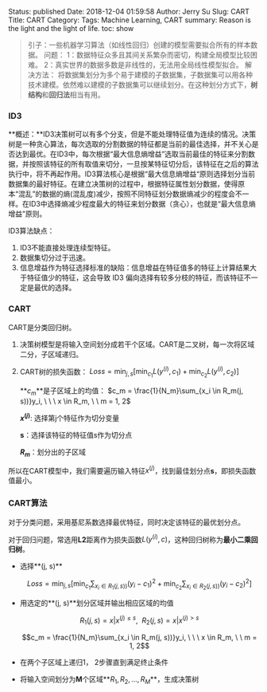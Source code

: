 Status: published
Date: 2018-12-04 01:59:58
Author: Jerry Su
Slug: CART
Title: CART
Category: 
Tags: Machine Learning, CART
summary: Reason is the light and the light of life.
toc: show

>引子：一些机器学习算法（如线性回归）创建的模型需要拟合所有的样本数据。
>问题：
>1：数据特征众多且其间关系繁杂而密切，构建全局模型比较困难。
>2：真实世界的数据多数是非线性的，无法用全局线性模型拟合。
>解决方法：
>将数据集划分为多个易于建模的子数据集，子数据集可以用各种技术建模。依然难以建模的子数据集可以继续划分。在这种划分方式下，**树结构**和**回归法**相当有用。

### ID3
**概述：**ID3决策树可以有多个分支，但是不能处理特征值为连续的情况。决策树是一种贪心算法，每次选取的分割数据的特征都是当前的最佳选择，并不关心是否达到最优。在ID3中，每次根据“最大信息熵增益”选取当前最佳的特征来分割数据，并按照该特征的所有取值来切分，一旦按某特征切分后，该特征在之后的算法执行中，将不再起作用。ID3算法核心是根据“最大信息熵增益“原则选择划分当前数据集的最好特征。在建立决策树的过程中，根据特征属性划分数据，使得原本“混乱”的数据的熵(混乱度)减少，按照不同特征划分数据熵减少的程度会不一样。在ID3中选择熵减少程度最大的特征来划分数据（贪心），也就是“最大信息熵增益”原则。

ID3算法缺点：

1. ID3不能直接处理连续型特征。
2. 数据集切分过于迅速。
3. 信息增益作为特征选择标准的缺陷：信息增益在特征值多的特征上计算结果大于特征值少的特征，这会导致 ID3 偏向选择有较多分枝的特征，而该特征不一定是最优的选择。

### CART

CART是分类回归树。

1. 决策树模型是将输入空间划分成若干个区域。CART是二叉树，每一次将区域二分，子区域递归。

2. CART树的损失函数： $Loss = \min_{j, s}[\min_{c_1}L(y^{(i)}, c_1) + \min_{c_2}L(y^{(i)}, c_2)]$

   **$c_m$**是子区域上的均值： $c_m = \frac{1}{N_m}\sum_{x_i \in R_m(j, s))}y_i, \ \ \ x \in R_m, \ \ m = 1, 2$

   **$x^(j)$**: 选择第j个特征作为切分变量

   **s**：选择该特征的特征值s作为切分点

   **$R_m$**：划分出的子区域

所以在CART模型中，我们需要遍历输入特征$x^{(j)}$，找到最佳划分点**s**，即损失函数值最小。

### CART算法

对于分类问题，采用基尼系数选择最优特征，同时决定该特征的最优划分点。

对于回归问题，常选用**L2**距离作为损失函数$L(y^{(i)}, c)$，这种回归树称为**最小二乘回归树**。

- 选择**(j, s)**

   $$Loss = \min_{j, s}[\min_{c_1} \sum_{x_i \in R_1(j, s))}(y_i - c_1)^2 + \min_{c_2} \sum_{x_i \in R_2(j, s))}(y_i - c_2)^2]$$

- 用选定的**(j, s)**划分区域并输出相应区域的均值

   $$R_1(j, s) = {x | x^{(j) \leq s}}, \ \ R_2(j, s) = {x | x^{(j) > s}}$$

   $$c_m = \frac{1}{N_m}\sum_{x_i \in R_m(j, s))}y_i, \ \ \ x \in R_m, \ \ m = 1, 2$$

- 在两个子区域上递归1， 2步骤直到满足终止条件

- 将输入空间划分为**M**个区域**$R_1, R_2 ,..., R_M$**，生成决策树

